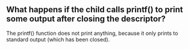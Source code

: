 ## What happens if the child calls printf() to print some output after closing the descriptor?
The printf() function does not print anything, because it only prints to standard output (which has been closed).